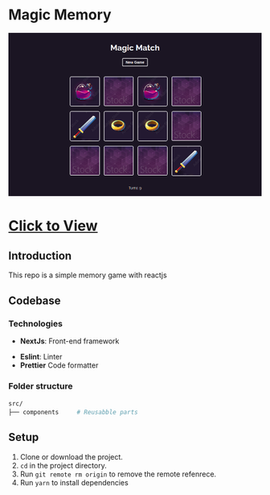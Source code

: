 # Magic Memory

![Screenshot](screenshot.png)


# **[Click to View](https://magic-memory-chi.vercel.app/)**

## Introduction

This repo is a simple memory game with reactjs
## Codebase

### Technologies

- **NextJs**: Front-end framework
<!---
- **StyledComponents**: CSS framework
-->
- **Eslint**: Linter
- **Prettier** Code formatter

### Folder structure

```sh
src/
├── components     # Reusabble parts

```
<!---
├── layouts        # View templates
├── styles         # General app styles
└── pages          # Application views
-->

## Setup

1. Clone or download the project.
2. `cd` in the project directory.
3. Run `git remote rm origin` to remove the remote refenrece.
4. Run `yarn` to install dependencies
